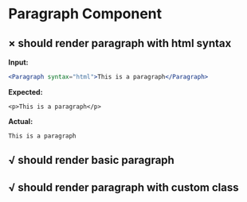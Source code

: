# Paragraph Component

## × should render paragraph with html syntax
**Input:**
```jsx
<Paragraph syntax="html">This is a paragraph</Paragraph>
```

**Expected:**
```
<p>This is a paragraph</p>
```

**Actual:**
```
This is a paragraph
```

## √ should render basic paragraph
## √ should render paragraph with custom class
